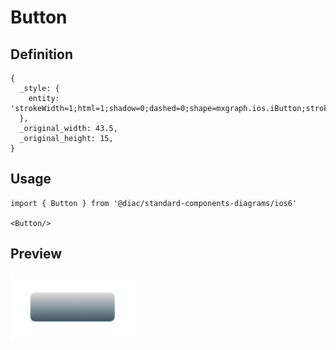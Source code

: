 # Button

## Definition

```
{
  _style: { 
    entity: 'strokeWidth=1;html=1;shadow=0;dashed=0;shape=mxgraph.ios.iButton;strokeColor=#444444;fontColor=#ffffff;buttonText=;fontSize=8;fillColor=#dddddd;fillColor2=#3D5565;whiteSpace=wrap;align=center;sketch=0;',
  },
  _original_width: 43.5,
  _original_height: 15,
}
```

## Usage

```
import { Button } from '@diac/standard-components-diagrams/ios6'

<Button/>
```

## Preview

<img src="./button.png" width="200"/>
